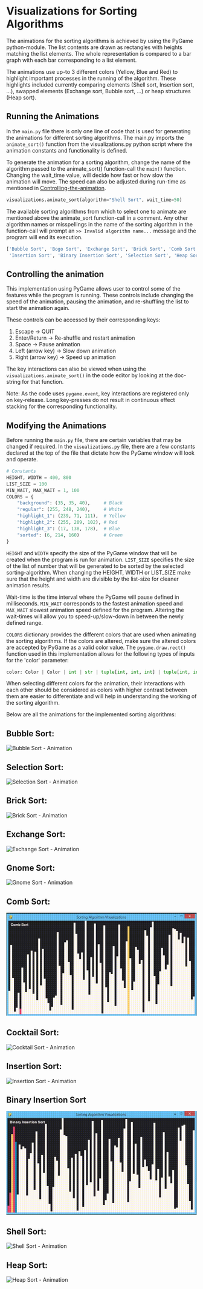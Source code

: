 # Visualizations for Sorting Algorithms

The animations for the sorting algorithms is achieved by using the PyGame python-module. The list contents are drawn as rectangles with heights matching the list elements. The whole representation is compared to a bar graph with each bar corresponding to a list element.

The animations use up-to 3 different colors (Yellow, Blue and Red) to highlight important processes in the running of the algorithm. These highlights included currently comparing elements (Shell sort, Insertion sort, ...), swapped elements (Exchange sort, Bubble sort, ...) or heap structures (Heap sort).

## Running the Animations

In the `main.py` file there is only one line of code that is used for generating the animations for different sorting algorithms. The main.py imports the `animate_sort()` function from the visualizations.py python script where the animation constants and functionality is defined.

To generate the animation for a sorting algorithm, change the name of the algorithm passed to the animate_sort() function-call the `main()` function. Changing the wait_time value, will decide how fast or how slow the animation will move. The speed can also be adjusted during run-time as mentioned in [Controlling-the-animation](#controlling-the-animation).
```python
visualizations.animate_sort(algorithm="Shell Sort", wait_time=50)
```
The available sorting algorithms from which to select one to animate are mentioned above the animate_sort function-call in a comment. Any other algorithm names or misspellings in the name of the sorting algorithm in the function-call will prompt an `>> Invalid algorithm name...` message and the program will end its execution.
```python
['Bubble Sort', 'Bogo Sort', 'Exchange Sort', 'Brick Sort', 'Comb Sort', 'Cocktail Sort', 'Gnome Sort',
 'Insertion Sort', 'Binary Insertion Sort', 'Selection Sort', 'Heap Sort', 'Shell Sort']
```

## Controlling the animation

This implementation using PyGame allows user to control some of the features while the program is running. These controls include changing the speed of the animation, pausing the animation, and re-shuffling the list to start the animation again.

These controls can be accessed by their corresponding keys:
1. Escape -> QUIT
2. Enter/Return -> Re-shuffle and restart animation
3. Space -> Pause animation
4. Left (arrow key) -> Slow down animation
5. Right (arrow key) -> Speed up animation

The key interactions can also be viewed when using the `visualizations.animate_sort()` in the code editor by looking at the doc-string for that function.

Note: As the code uses `pygame.event`, key interactions are registered only on key-release. Long key-presses do not result in continuous effect stacking for the corresponding functionality.

## Modifying the Animations

Before running the `main.py` file, there are certain variables that may be changed if required. In the `visualizations.py` file, there are a few constants declared at the top of the file that dictate how the PyGame window will look and operate.
```python
# Constants
HEIGHT, WIDTH = 400, 800
LIST_SIZE = 100
MIN_WAIT, MAX_WAIT = 1, 100
COLORS = {
    "background": (35, 35, 40),     # Black
    "regular": (255, 248, 240),     # White
    "highlight_1": (239, 71, 111),  # Yellow
    "highlight_2": (255, 209, 102), # Red
    "highlight_3": (17, 138, 178),  # Blue
    "sorted": (6, 214, 160)         # Green
}
```
`HEIGHT` and `WIDTH` specify the size of the PyGame window that will be created when the program is run for animation. `LIST_SIZE` specifies the size of the list of number that will be generated to be sorted by the selected sorting-algorithm. When changing the HEIGHT, WIDTH or LIST_SIZE make sure that the height and width are divisible by the list-size for cleaner animation results.

Wait-time is the time interval where the PyGame will pause defined in milliseconds. `MIN_WAIT` corresponds to the fastest animation speed and `MAX_WAIT` slowest animation speed defined for the program. Altering the wait-times will allow you to speed-up/slow-down in between the newly defined range.

`COLORS` dictionary provides the different colors that are used when animating the sorting algorithms. If the colors are altered, make sure the altered colors are accepted by PyGame as a valid color value. The `pygame.draw.rect()` function used in this implementation allows for the following types of inputs for the 'color' parameter:
```python
color: Color | Color | int | str | tuple[int, int, int] | tuple[int, int, int, int] | Sequence[int]
```
When selecting different colors for the animation, their interactions with each other should be considered as colors with higher contrast between them are easier to differentiate and will help in understanding the working of the sorting algorithm.

Below are all the animations for the implemented sorting algorithms:

## Bubble Sort:

![Bubble Sort - Animation](assets/gifs/Bubble%20Sort.gif)

## Selection Sort:

![Selection Sort - Animation](assets/gifs/Selection%20Sort.gif)

## Brick Sort:

![Brick Sort - Animation](assets/gifs/Brick%20Sort.gif)

## Exchange Sort:

![Exchange Sort - Animation](assets/gifs/Exchange%20Sort.gif)

## Gnome Sort:

![Gnome Sort - Animation](assets/gifs/Gnome%20Sort.gif)

## Comb Sort:

![Comb Sort - Animation](assets/gifs/Comb%20Sort.gif)

## Cocktail Sort:

![Cocktail Sort - Animation](assets/gifs/Cocktail%20Sort.gif)

## Insertion Sort:

![Insertion Sort - Animation](assets/gifs/Insertion%20Sort.gif)

## Binary Insertion Sort

![Binary Insertion Sort - Animation](assets/gifs/Binary%20Insertion%20Sort.gif)

## Shell Sort:

![Shell Sort - Animation](assets/gifs/Shell%20Sort.gif)

## Heap Sort:

![Heap Sort - Animation](assets/gifs/Heap%20Sort.gif)

